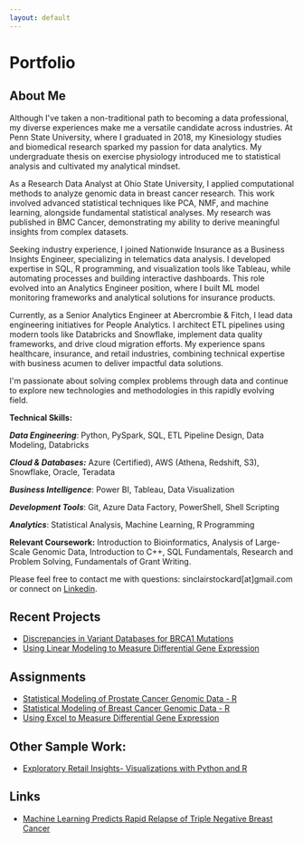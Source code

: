 ```yaml
---
layout: default
---
```

# Portfolio

## About Me

Although I've taken a non-traditional path to becoming a data professional, my diverse experiences make me a versatile candidate across industries. At Penn State University, where I graduated in 2018, my Kinesiology studies and biomedical research sparked my passion for data analytics. My undergraduate thesis on exercise physiology introduced me to statistical analysis and cultivated my analytical mindset.

As a Research Data Analyst at Ohio State University, I applied computational methods to analyze genomic data in breast cancer research. This work involved advanced statistical techniques like PCA, NMF, and machine learning, alongside fundamental statistical analyses. My research was published in BMC Cancer, demonstrating my ability to derive meaningful insights from complex datasets.

Seeking industry experience, I joined Nationwide Insurance as a Business Insights Engineer, specializing in telematics data analysis. I developed expertise in SQL, R programming, and visualization tools like Tableau, while automating processes and building interactive dashboards. This role evolved into an Analytics Engineer position, where I built ML model monitoring frameworks and analytical solutions for insurance products.

Currently, as a Senior Analytics Engineer at Abercrombie & Fitch, I lead data engineering initiatives for People Analytics. I architect ETL pipelines using modern tools like Databricks and Snowflake, implement data quality frameworks, and drive cloud migration efforts. My experience spans healthcare, insurance, and retail industries, combining technical expertise with business acumen to deliver impactful data solutions.

I'm passionate about solving complex problems through data and continue to explore new technologies and methodologies in this rapidly evolving field.

**Technical Skills:**  

_**Data Engineering**_: Python, PySpark, SQL, ETL Pipeline Design, Data Modeling, Databricks

_**Cloud & Databases:**_ Azure (Certified), AWS (Athena, Redshift, S3), Snowflake, Oracle, Teradata

_**Business Intelligence**_: Power BI, Tableau, Data Visualization

_**Development Tools**_: Git, Azure Data Factory, PowerShell, Shell Scripting

_**Analytics**_: Statistical Analysis, Machine Learning, R Programming

**Relevant Coursework:** Introduction to Bioinformatics, Analysis of  Large-Scale Genomic Data, Introduction to C++, SQL Fundamentals, Research and Problem Solving, Fundamentals of Grant Writing.

Please feel free to contact me with questions: sinclairstockard[at]gmail.com or connect on [Linkedin](https://www.linkedin.com/in/sturners/).


## Recent Projects

* [Discrepancies in Variant Databases for BRCA1 Mutations](./variants.md)
* [Using Linear Modeling to Measure Differential Gene Expression](./differential.md)

## Assignments

* [Statistical Modeling of Prostate Cancer Genomic Data - R](./assignments/HW3.html)
* [Statistical Modeling of Breast Cancer Genomic Data - R](./assignments/Homework_2.html)
* [Using Excel to Measure Differential Gene Expression](./assignments/HW2_Mod2.pdf)

## Other Sample Work:

* [Exploratory Retail Insights- Visualizations with Python and R](./shopping.md)

## Links

* [Machine Learning Predicts Rapid Relapse of Triple Negative Breast Cancer](https://www.biorxiv.org/content/10.1101/613604v1)

